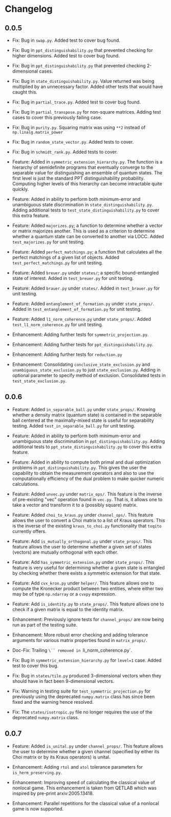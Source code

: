 # Changelog

## 0.0.5

- Fix: Bug in `swap.py`. Added test to cover bug found.

- Fix: Bug in `ppt_distinguishability.py` that prevented checking for higher
  dimensions. Added test to cover bug found.

- Fix: Bug in `ppt_distinguishability.py` that prevented checking 2-dimensional
  cases.

- Fix: Bug in `state_distinguishability.py`. Value returned was being multiplied
  by an unnecessary factor. Added other tests that would have caught this.

- Fix: Bug in `partial_trace.py`. Added test to cover bug found.

- Fix: Bug in `partial_transpose.py` for non-square matrices. Adding test cases to
  cover this previously failing case.
 
- Fix: Bug in `purity.py`. Squaring matrix was using `**2` instead of 
  `np.linalg.matrix_power` 
  
- Fix: Bug in `random_state_vector.py`. Added tests to cover.

- Fix: Bug in `schmidt_rank.py`. Added tests to cover.

- Feature: Added in `symmetric_extension_hierarchy.py`. The function is a
  hierarchy of semidefinite programs that eventually converge to the separable
  value for distinguishing an ensemble of quantum states. The first level is
  just the standard PPT distinguishability probability. Computing higher levels
  of this hierarchy can become intractable quite quickly.

- Feature: Added in ability to perform both minimum-error and unambiguous state
  discrimination in `state_distinguishability.py`. Adding additional tests to
  `test_state_distinguishability.py` to cover this extra feature.
  
- Feature: Added `majorizes.py`; a function to determine whether a vector or matrix
  majorizes another. This is used as a criterion to determine whether a quantum
  state can be converted to another via LOCC. Added `test_majorizes.py` for unit
  testing.

- Feature: Added `perfect_matchings.py`; a function that calculates all the 
  perfect matchings of a given list of objects. Added 
  `test_perfect_matchings.py` for unit testing.

- Feature: Added `breuer.py` under `states/`; a specific bound-entangled state of 
  interest. Added in `test_breuer.py` for unit testing.

- Feature: Added `brauer.py` under `states/`. Added in `test_brauer.py` for unit 
  testing.

- Feature: Added `entanglement_of_formation.py` under `state_props/`. Added in 
  `test_entanglement_of_formation.py` for unit testing.

- Feature: Added `l1_norm_coherence.py` under `state_props/`. Added 
  `test_l1_norm_coherence.py` for unit testing.

- Enhancement: Adding further tests for `symmetric_projection.py`.

- Enhancement: Adding further tests for `ppt_distinguishability.py`.

- Enhancement: Adding further tests for `reduction.py`

- Enhancement: Consolidating `conclusive_state_exclusion.py` and 
  `unambiguous_state_exclusion.py` to just `state_exclusion.py`. Adding in
  optional parameter to specify method of exclusion. Consolidated tests in
  `test_state_exclusion.py`.

## 0.0.6
  
 - Feature: Added `in_separable_ball.py` under `state_props/`. Knowing whether a
 density matrix (quantum state) is contained in the separable ball centered at
 the maximally-mixed state is useful for separability testing. Added 
 `test_in_separable_ball.py` for unit testing.

- Feature: Added in ability to perform both minimum-error and unambiguous state
  discrimination in `ppt_distinguishability.py`. Adding additional tests to
  `ppt_state_distinguishability.py` to cover this extra feature.
  
- Feature: Added in ability to compute both primal and dual optimization 
  problems in `ppt_distinguishability.py`. This gives the user the capability
  to obtain the measurement operators and also to use the computationally
  efficiency of the dual problem to make quicker numeric calculations.
 
- Feature: Added `unvec.py` under `matrix_ops/`. This feature is the inverse of
  pre-existing "vec" operation found in `vec.py`. That is, it allows one to take
  a vector and transform it to a (possibly square) matrix.
  
- Feature: Added `choi_to_kraus.py` under `channel_ops/`. This feature allows
  the user to convert a Choi matrix to a list of Kraus operators. This is the 
  inverse of the existing `kraus_to_choi.py` functionality that `toqito` 
  currently offers.
  
- Feature: Add `is_mutually_orthogonal.py` under `state_props/`. This feature
  allows the user to determine whether a given set of states (vectors) are
  mutually orthogonal with each other.
  
- Feature: Add `has_symmetric_extension.py` under `state_props/`. This feature 
  is very useful for determining whether a given state is entangled by checking
  whether there exists a symmetric extension for that state.
  
- Feature: Add `cvx_kron.py` under `helper/`. This feature allows one to compute
  the Kronecker product between two entities, where either two may be of type
  `np.ndarray` or a `cvxpy` expression.
 
- Feature: Add `is_identity.py` to `state_props/`. This feature allows one to check
  if a given matrix is equal to the identity matrix. 
 
- Enhancement: Previously ignore tests for `channel_props/` are now being run as
  part of the testing suite.
  
- Enhancement: More robust error checking and adding tolerance arguments for
  various matrix properties found in `matrix_props/`.
  
- Doc-Fix: Trailing `\`` removed in `li_norm_coherence.py`.
 
- Fix: Bug in `symmetric_extension_hierarchy.py` for `level=1` case. Added test
  to cover this bug.

- Fix: Bug in `states/tile.py` produced 3-dimensional vectors when they should
  have in fact been 9-dimensional vectors.
  
- Fix: Warning in testing suite for `test_symmetric_projection.py` for 
  previously using the deprecated `numpy.matrix` class has since been fixed and
  the warning hence resolved.
  
- Fix: The `states/isotropic.py` file no longer requires the use of the 
  deprecated `numpy.matrix` class.
  
## 0.0.7

- Feature: Added `is_unital.py` under `channel_props/`. This feature allows
  the user to determine whether a given channel (specified by either its Choi
  matrix or by its Kraus operators) is unital.
  
- Enhancement: Adding `rtol` and `atol` tolerance parameters for 
  `is_herm_preserving.py`.
  
- Enhancement: Improving speed of calculating the classical value of nonlocal
  game. This enhancement is taken from QETLAB which was inspired by pre-print
  arxiv:2005.13418.
  
- Enhancement: Parallel repetitions for the classical value of a nonlocal game
  is now supported.